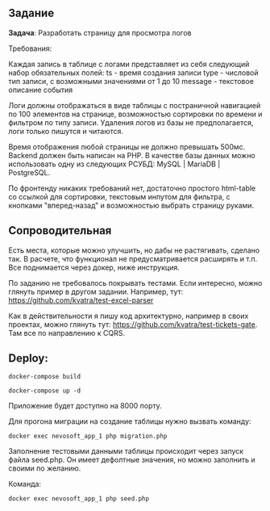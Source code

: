 ## Задание
**Задача**: Разработать страницу для просмотра логов

Требования:

Каждая запись в таблице с логами представляет из себя следующий набор обязательных полей:
ts - время создания записи
type - числовой тип записи, с возможными значениями от 1 до 10
message - текстовое описание события

Логи должны отображаться в виде таблицы с постраничной навигацией по 100 элементов на странице, 
возможностью сортировки по времени и фильтром по типу записи. 
Удаления логов из базы не предполагается, логи только пишутся и читаются.

Время отображения любой страницы не должно превышать 500мс. 
Backend должен быть написан на PHP. 
В качестве базы данных можно использовать одну из следующих РСУБД: MySQL | MariaDB | PostgreSQL.

По фронтенду никаких требований нет, достаточно простого html-table со ссылкой для сортировки, 
текстовым инпутом для фильтра, с кнопками "вперед-назад" и возможностью выбрать страницу руками.

## Сопроводительная
Есть места, которые можно улучшить, но дабы не растягивать, сделано так. В расчете, 
что функционал не предусматривается расширять и т.п. Все поднимается через докер, ниже инструкция.

По заданию не требовалось покрывать тестами. Если интересно, можно глянуть пример в другом задании. 
Например, тут: https://github.com/kvatra/test-excel-parser

Как в действительности я пишу код архитектурно, например в своих проектах, можно глянуть тут:
https://github.com/kvatra/test-tickets-gate. 
Там все по направлению к CQRS.

## Deploy:
```
docker-compose build
```
```
docker-compose up -d
```
Приложение будет доступно на 8000 порту.

Для прогона миграции на создание таблицы нужно вызвать команду:
```
docker exec nevosoft_app_1 php migration.php
```
Заполнение тестовыми данными таблицы происходит через запуск файла seed.php. 
Он имеет дефолтные значения, но можно заполнить и своими по желанию.

Команда: 
```
docker exec nevosoft_app_1 php seed.php
```